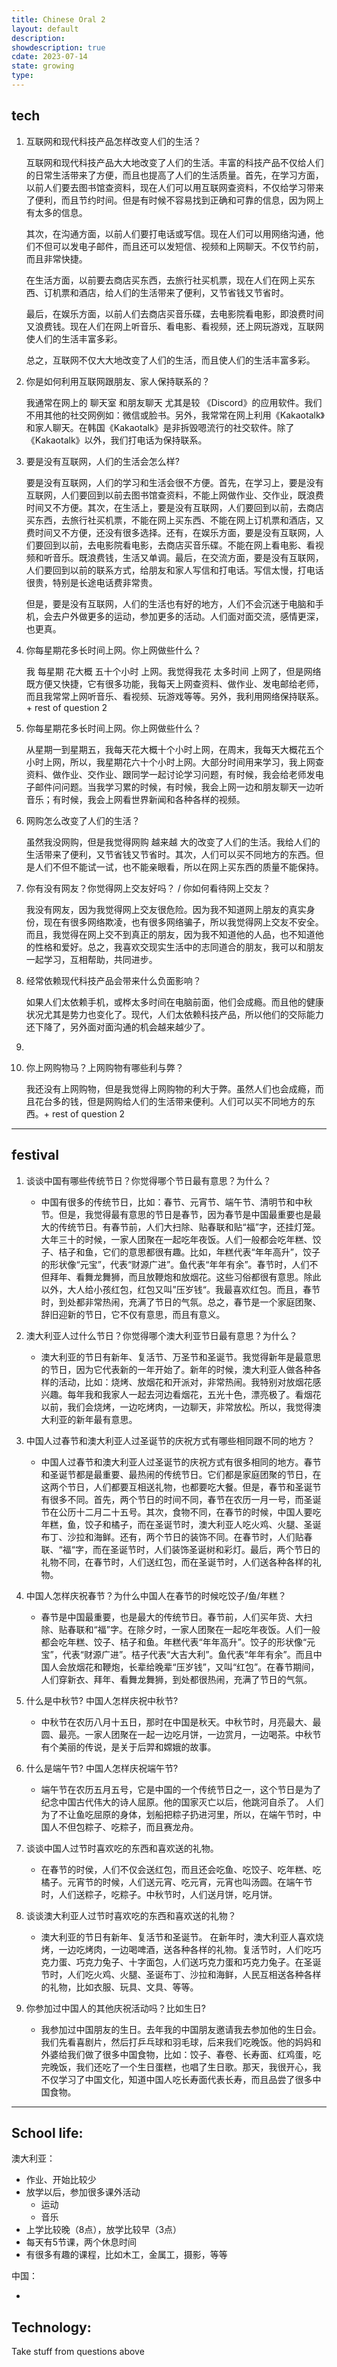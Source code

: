 ```yaml
---
title: Chinese Oral 2
layout: default
description: 
showdescription: true
cdate: 2023-07-14
state: growing
type: 
---
```


## tech

1. 互联网和现代科技产品怎样改变人们的生活？

    互联网和现代科技产品大大地改变了人们的生活。丰富的科技产品不仅给人们的日常生活带来了方便，而且也提高了人们的生活质量。首先，在学习方面，以前人们要去图书馆查资料，现在人们可以用互联网查资料，不仅给学习带来了便利，而且节约时间。但是有时候不容易找到正确和可靠的信息，因为网上有太多的信息。

    其次，在沟通方面，以前人们要打电话或写信。现在人们可以用网络沟通，他们不但可以发电子邮件，而且还可以发短信、视频和上网聊天。不仅节约前，而且非常快捷。
    
    在生活方面，以前要去商店买东西，去旅行社买机票，现在人们在网上买东西、订机票和酒店，给人们的生活带来了便利，又节省钱又节省时。
    
    最后，在娱乐方面，以前人们去商店买音乐碟，去电影院看电影，即浪费时间又浪费钱。现在人们在网上听音乐、看电影、看视频，还上网玩游戏，互联网使人们的生活丰富多彩。
    
    总之，互联网不仅大大地改变了人们的生活，而且使人们的生活丰富多彩。

2. 你是如何利用互联网跟朋友、家人保持联系的？

    我通常在网上的 聊天室 和朋友聊天 尤其是较 《Discord》的应用软件。我们不用其他的社交网例如：微信或脸书。另外，我常常在网上利用《Kakaotalk》和家人聊天。在韩国《Kakaotalk》是非拆毁嗯流行的社交软件。除了《Kakaotalk》以外，我们打电话为保持联系。

3. 要是没有互联网，人们的生活会怎么样?
    
    要是没有互联网，人们的学习和生活会很不方便。首先，在学习上，要是没有互联网，人们要回到以前去图书馆查资料，不能上网做作业、交作业，既浪费时间又不方便。其次，在生活上，要是没有互联网，人们要回到以前，去商店买东西，去旅行社买机票，不能在网上买东西、不能在网上订机票和酒店，又费时间又不方便，还没有很多选择。还有，在娱乐方面，要是没有互联网，人们要回到以前，去电影院看电影，去商店买音乐碟。不能在网上看电影、看视频和听音乐。既浪费钱，生活又单调。最后，在交流方面，要是没有互联网，人们要回到以前的联系方式，给朋友和家人写信和打电话。写信太慢，打电话很贵，特别是长途电话费非常贵。
    
    但是，要是没有互联网，人们的生活也有好的地方，人们不会沉迷于电脑和手机，会去户外做更多的运动，参加更多的活动。人们面对面交流，感情更深，也更真。


4. 你每星期花多长时间上网。你上网做些什么？

    我 每星期 花大概 五十个小时 上网。我觉得我花 太多时间 上网了，但是网络既方便又快捷，它有很多功能，我每天上网查资料、做作业、发电邮给老师，而且我常常上网听音乐、看视频、玩游戏等等。另外，我利用网络保持联系。+ rest of question 2

5. 你每星期花多长时间上网。你上网做些什么？

    从星期一到星期五，我每天花大概十个小时上网，在周末，我每天大概花五个小时上网，所以，我星期花六十个小时上网。大部分时间用来学习，我上网查资料、做作业、交作业、跟同学一起讨论学习问题，有时候，我会给老师发电子邮件问问题。当我学习累的时候，有时候，我会上网一边和朋友聊天一边听音乐；有时候，我会上网看世界新闻和各种各样的视频。

6. 网购怎么改变了人们的生活？

    虽然我没网购，但是我觉得网购 越来越 大的改变了人们的生活。我给人们的生活带来了便利，又节省钱又节省时。其次，人们可以买不同地方的东西。但是人们不但不能试一试，也不能亲眼看，所以在网上买东西的质量不能保持。

7. 你有没有网友？你觉得网上交友好吗？ / 你如何看待网上交友？ 

    我没有网友，因为我觉得网上交友很危险。因为我不知道网上朋友的真实身份，现在有很多网络欺凌，也有很多网络骗子，所以我觉得网上交友不安全。而且，我觉得在网上交不到真正的朋友，因为我不知道他的人品，也不知道他的性格和爱好。总之，我喜欢交现实生活中的志同道合的朋友，我可以和朋友一起学习，互相帮助，共同进步。

8. 经常依赖现代科技产品会带来什么负面影响？

    如果人们太依赖手机，或桦太多时间在电脑前面，他们会成瘾。而且他的健康状况尤其是势力也变化了。现代，人们太依赖科技产品，所以他们的交际能力还下降了，另外面对面沟通的机会越来越少了。

9. 

10. 你上网购物马？上网购物有哪些利与弊？

    我还没有上网购物，但是我觉得上网购物的利大于弊。虽然人们也会成瘾，而且花台多的钱，但是网购给人们的生活带来便利。人们可以买不同地方的东西。+ rest of question 2

---

## festival

1. 谈谈中国有哪些传统节日？你觉得哪个节日最有意思？为什么？

    - 中国有很多的传统节日，比如：春节、元宵节、端午节、清明节和中秋节。但是，我觉得最有意思的节日是春节，因为春节是中国最重要也是最大的传统节日。有春节前，人们大扫除、贴春联和贴“福”字，还挂灯笼。大年三十的时候，一家人团聚在一起吃年夜饭。人们一般都会吃年糕、饺子、桔子和鱼，它们的意思都很有趣。比如，年糕代表“年年高升”，饺子的形状像“元宝”，代表“财源广进”。鱼代表“年年有余”。春节时，人们不但拜年、看舞龙舞狮，而且放鞭炮和放烟花。这些习俗都很有意思。除此以外，大人给小孩红包，红包又叫”压岁钱“。我最喜欢红包。而且，春节时，到处都非常热闹，充满了节日的气氛。总之，春节是一个家庭团聚、辞旧迎新的节日，它不仅有意思，而且有意义。
    
2. 澳大利亚人过什么节日？你觉得哪个澳大利亚节日最有意思？为什么？

    - 澳大利亚的节日有新年、复活节、万圣节和圣诞节。我觉得新年是最意思的节日，因为它代表新的一年开始了。新年的时候，澳大利亚人做各种各样的活动，比如：烧烤、放烟花和开派对，非常热闹。我特别对放烟花感兴趣。每年我和我家人一起去河边看烟花，五光十色，漂亮极了。看烟花以前，我们会烧烤，一边吃烤肉，一边聊天，非常放松。所以，我觉得澳大利亚的新年最有意思。
    
3. 中国人过春节和澳大利亚人过圣诞节的庆祝方式有哪些相同跟不同的地方？

    - 中国人过春节和澳大利亚人过圣诞节的庆祝方式有很多相同的地方。春节和圣诞节都是最重要、最热闹的传统节日。它们都是家庭团聚的节日，在这两个节日，人们都要互相送礼物，也都要吃大餐。但是，春节和圣诞节有很多不同。首先，两个节日的时间不同，春节在农历一月一号，而圣诞节在公历十二月二十五号。其次，食物不同，在春节的时候，中国人要吃年糕，鱼，饺子和橘子，而在圣诞节时，澳大利亚人吃火鸡、火腿、圣诞布丁、沙拉和海鲜。还有，两个节日的装饰不同。在春节时，人们贴春联、“福“字，而在圣诞节时，人们装饰圣诞树和彩灯。最后，两个节日的礼物不同，在春节时，人们送红包，而在圣诞节时，人们送各种各样的礼物。
    
4. 中国人怎样庆祝春节？为什么中国人在春节的时候吃饺子/鱼/年糕？

    - 春节是中国最重要，也是最大的传统节日。春节前，人们买年货、大扫除、贴春联和“福”字。在除夕时，一家人团聚在一起吃年夜饭。人们一般都会吃年糕、饺子、桔子和鱼。年糕代表“年年高升”。饺子的形状像“元宝”，代表“财源广进”。桔子代表“大吉大利”。鱼代表“年年有余”。而且中国人会放烟花和鞭炮，长辈给晚辈“压岁钱”，又叫“红包”。在春节期间，人们穿新衣、拜年、看舞龙舞狮，到处都很热闹，充满了节日的气氛。

    [气氛 → atmosphere]: #
    
5. 什么是中秋节? 中国人怎样庆祝中秋节?

    - 中秋节在农历八月十五日，那时在中国是秋天。中秋节时，月亮最大、最圆、最亮。一家人团聚在一起一边吃月饼，一边赏月，一边喝茶。中秋节有个美丽的传说，是关于后羿和嫦娥的故事。
    
6. 什么是端午节? 中国人怎样庆祝端午节?

    - 端午节在农历五月五号，它是中国的一个传统节日之一，这个节日是为了纪念中国古代伟大的诗人屈原。他的国家灭亡以后，他跳河自杀了。 人们为了不让鱼吃屈原的身体，划船把粽子扔进河里，所以，在端午节时，中国人不但包粽子、吃粽子，而且赛龙舟。
    
7. 谈谈中国人过节时喜欢吃的东西和喜欢送的礼物。

    - 在春节的时侯，人们不仅会送红包，而且还会吃鱼、吃饺子、吃年糕、吃橘子。元宵节的时候，人们送元宵、吃元宵，元宵也叫汤圆。在端午节时，人们送粽子，吃粽子。中秋节时，人们送月饼，吃月饼。
    
8. 谈谈澳大利亚人过节时喜欢吃的东西和喜欢送的礼物？

    -  澳大利亚的节日有新年、复活节和圣诞节。 在新年时，澳大利亚人喜欢烧烤，一边吃烤肉，一边喝啤酒，送各种各样的礼物。复活节时，人们吃巧克力蛋、巧克力兔子、十字面包，人们送巧克力蛋和巧克力兔子。在圣诞节时，人们吃火鸡、火腿、圣诞布丁、沙拉和海鲜，人民互相送各种各样的礼物，比如衣服、玩具、文具、等等。
    
9. 你参加过中国人的其他庆祝活动吗？比如生日? 

    - 我参加过中国朋友的生日。去年我的中国朋友邀请我去参加他的生日会。我们先看喜剧片，然后打乒乓球和羽毛球，后来我们吃晚饭。他的妈妈和外婆给我们做了很多中国食物，比如：饺子、春卷、长寿面、红鸡蛋，吃完晚饭，我们还吃了一个生日蛋糕，也唱了生日歌。那天，我很开心，我不仅学习了中国文化，知道中国人吃长寿面代表长寿，而且品尝了很多中国食物。


---

## School life:

澳大利亚：

- 作业、开始比较少
- 放学以后，参加很多课外活动
    - 运动
    - 音乐
- 上学比较晚（8点），放学比较早（3点）
- 每天有5节课，两个休息时间
- 有很多有趣的课程，比如木工，金属工，摄影，等等

中国：

- 

## Technology:

Take stuff from questions above
